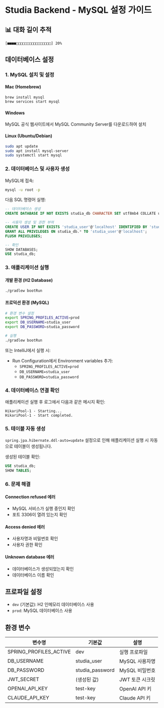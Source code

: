 # Studia Backend - MySQL 설정 가이드

## 📊 대화 길이 추적
```
[■■■■□□□□□□□□□□□□□□□□] 20%
```

## 데이터베이스 설정

### 1. MySQL 설치 및 설정

#### Mac (Homebrew)
```bash
brew install mysql
brew services start mysql
```

#### Windows
MySQL 공식 웹사이트에서 MySQL Community Server를 다운로드하여 설치

#### Linux (Ubuntu/Debian)
```bash
sudo apt update
sudo apt install mysql-server
sudo systemctl start mysql
```

### 2. 데이터베이스 및 사용자 생성

MySQL에 접속:
```bash
mysql -u root -p
```

다음 SQL 명령어 실행:
```sql
-- 데이터베이스 생성
CREATE DATABASE IF NOT EXISTS studia_db CHARACTER SET utf8mb4 COLLATE utf8mb4_unicode_ci;

-- 사용자 생성 및 권한 부여
CREATE USER IF NOT EXISTS 'studia_user'@'localhost' IDENTIFIED BY 'studia_password';
GRANT ALL PRIVILEGES ON studia_db.* TO 'studia_user'@'localhost';
FLUSH PRIVILEGES;

-- 확인
SHOW DATABASES;
USE studia_db;
```

### 3. 애플리케이션 실행

#### 개발 환경 (H2 Database)
```bash
./gradlew bootRun
```

#### 프로덕션 환경 (MySQL)
```bash
# 환경 변수 설정
export SPRING_PROFILES_ACTIVE=prod
export DB_USERNAME=studia_user
export DB_PASSWORD=studia_password

# 실행
./gradlew bootRun
```

또는 IntelliJ에서 실행 시:
- Run Configuration에서 Environment variables 추가:
  - `SPRING_PROFILES_ACTIVE=prod`
  - `DB_USERNAME=studia_user`
  - `DB_PASSWORD=studia_password`

### 4. 데이터베이스 연결 확인

애플리케이션 실행 후 로그에서 다음과 같은 메시지 확인:
```
HikariPool-1 - Starting...
HikariPool-1 - Start completed.
```

### 5. 테이블 자동 생성

`spring.jpa.hibernate.ddl-auto=update` 설정으로 인해 애플리케이션 실행 시 자동으로 테이블이 생성됩니다.

생성된 테이블 확인:
```sql
USE studia_db;
SHOW TABLES;
```

### 6. 문제 해결

#### Connection refused 에러
- MySQL 서비스가 실행 중인지 확인
- 포트 3306이 열려 있는지 확인

#### Access denied 에러
- 사용자명과 비밀번호 확인
- 사용자 권한 확인

#### Unknown database 에러
- 데이터베이스가 생성되었는지 확인
- 데이터베이스 이름 확인

## 프로파일 설정

- `dev` (기본값): H2 인메모리 데이터베이스 사용
- `prod`: MySQL 데이터베이스 사용

## 환경 변수

| 변수명 | 기본값 | 설명 |
|--------|--------|------|
| SPRING_PROFILES_ACTIVE | dev | 실행 프로파일 |
| DB_USERNAME | studia_user | MySQL 사용자명 |
| DB_PASSWORD | studia_password | MySQL 비밀번호 |
| JWT_SECRET | (생성된 값) | JWT 토큰 시크릿 |
| OPENAI_API_KEY | test-key | OpenAI API 키 |
| CLAUDE_API_KEY | test-key | Claude API 키 |
